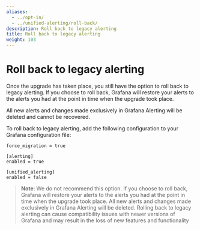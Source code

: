 ```yaml
---
aliases:
  - ../opt-in/
  - ../unified-alerting/roll-back/
description: Roll back to legacy alerting
title: Roll back to legacy alerting
weight: 103
---
```


# Roll back to legacy alerting

Once the upgrade has taken place, you still have the option to roll back to legacy alerting. If you choose to roll back, Grafana will restore your alerts to the alerts you had at the point in time when the upgrade took place.

All new alerts and changes made exclusively in Grafana Alerting will be deleted and cannot be recovered.

To roll back to legacy alerting, add the following configuration to your Grafana configuration file:

```
force_migration = true

[alerting]
enabled = true

[unified_alerting]
enabled = false
```

> **Note**: We do not recommend this option. If you choose to roll back, Grafana will restore your alerts to the alerts you had at the point in time when the upgrade took place. All new alerts and changes made exclusively in Grafana Alerting will be deleted. Rolling back to legacy alerting can cause compatibility issues with newer versions of Grafana and may result in the loss of new features and functionality
